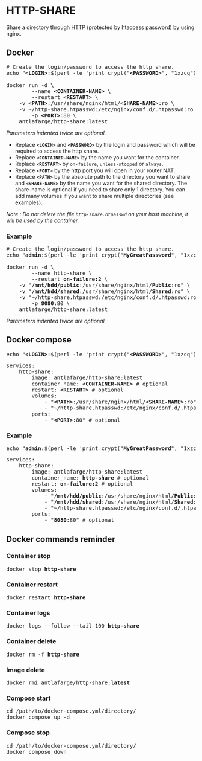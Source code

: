 # HTTP-SHARE

Share a directory through HTTP (protected by htaccess password) by using nginx.

## Docker

<pre>
# Create the login/password to access the http share.
echo "<b>&#60;LOGIN&#62;</b>:$(perl -le 'print crypt("<b>&#60;PASSWORD&#62;</b>", "1xzcq")')" > ~/http-share.htpasswd

docker run -d \
        --name <b>&#60;CONTAINER-NAME&#62;</b> \
        --restart <b>&#60;RESTART&#62;</b> \
    -v <b>&#60;PATH&#62;</b>:/usr/share/nginx/html/<b>&#60;SHARE-NAME&#62;</b>:ro \
    -v ~/http-share.htpasswd:/etc/nginx/conf.d/.htpasswd:ro \
        -p <b>&#60;PORT&#62;</b>:80 \
    antlafarge/http-share:latest
</pre>
*Parameters indented twice are optional.*

- Replace **`<LOGIN>`** and **`<PASSWORD>`** by the login and password which will be required to access the http share.
- Replace **`<CONTAINER-NAME>`** by the name you want for the container.
- Replace **`<RESTART>`** by `on-failure`, `unless-stopped` or `always`.
- Replace **`<PORT>`** by the http port you will open in your router NAT.
- Replace **`<PATH>`** by the absolute path to the directory you want to share and **`<SHARE-NAME>`** by the name you want for the shared directory. The share-name is optional if you need to share only 1 directory. You can add many volumes if you want to share multiple directories (see examples).

*Note : Do not delete the file `http-share.htpasswd` on your host machine, it will be used by the container.*

### Example

<pre>
# Create the login/password to access the http share.
echo "<b>admin</b>:$(perl -le 'print crypt("<b>MyGreatPassword</b>", "1xzcq")')" > ~/http-share.htpasswd

docker run -d \
        --name http-share \
        --restart <b>on-failure:2</b> \
    -v "<b>/mnt/hdd/public</b>:/usr/share/nginx/html/<b>Public</b>:ro" \
    -v "<b>/mnt/hdd/shared</b>:/usr/share/nginx/html/<b>Shared</b>:ro" \
    -v "~/http-share.htpasswd:/etc/nginx/conf.d/.htpasswd:ro" \
        -p <b>8080</b>:80 \
    antlafarge/http-share:latest
</pre>
*Parameters indented twice are optional.*

## Docker compose

<pre>
echo "<b>&#60;LOGIN&#62;</b>:$(perl -le 'print crypt("<b>&#60;PASSWORD&#62;</b>", "1xzcq")')" > ~/http-share.htpasswd
</pre>

<pre>
services:
    http-share:
        image: antlafarge/http-share:latest
        container_name: <b>&#60;CONTAINER-NAME&#62;</b> # optional
        restart: <b>&#60;RESTART&#62;</b> # optional
        volumes:
            - "<b>&#60;PATH&#62;</b>:/usr/share/nginx/html/<b>&#60;SHARE-NAME&#62;</b>:ro"
            - "~/http-share.htpasswd:/etc/nginx/conf.d/.htpasswd:ro"
        ports:
            - "<b>&#60;PORT&#62;</b>:80" # optional
</pre>

### Example

<pre>
echo "<b>admin</b>:$(perl -le 'print crypt("<b>MyGreatPassword</b>", "1xzcq")')" > ~/http-share.htpasswd
</pre>

<pre>
services:
    http-share:
        image: antlafarge/http-share:latest
        container_name: <b>http-share</b> # optional
        restart: <b>on-failure:2</b> # optional
        volumes:
            - "<b>/mnt/hdd/public</b>:/usr/share/nginx/html/<b>Public</b>:ro"
            - "<b>/mnt/hdd/shared</b>:/usr/share/nginx/html/<b>Shared</b>:ro"
            - "~/http-share.htpasswd:/etc/nginx/conf.d/.htpasswd:ro"
        ports:
            - "<b>8080</b>:80" # optional
</pre>

## Docker commands reminder

### Container stop

<pre>
docker stop <b>http-share</b>
</pre>

### Container restart

<pre>
docker restart <b>http-share</b>
</pre>

### Container logs

<pre>
docker logs --follow --tail 100 <b>http-share</b>
</pre>

### Container delete

<pre>
docker rm -f <b>http-share</b>
</pre>

### Image delete

<pre>
docker rmi antlafarge/http-share:<b>latest</b>
</pre>

### Compose start

<pre>
cd /path/to/docker-compose.yml/directory/
docker compose up -d
</pre>

### Compose stop

<pre>
cd /path/to/docker-compose.yml/directory/
docker compose down
</pre>
